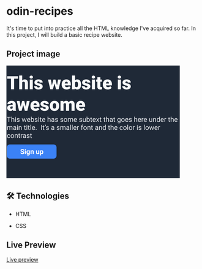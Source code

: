 # odin-recipes

It's time to put into practice all the HTML knowledge I've acquired so far. In this project, I will build a basic recipe website.

## Project image

![Site preview](https://raw.githubusercontent.com/moouro/the-odin-project/main/landing-page/img/site-preview.png)

## 🛠 Technologies

- HTML
* CSS

## Live Preview

[Live preview](https://landing-page-odin-project.surge.sh/)
